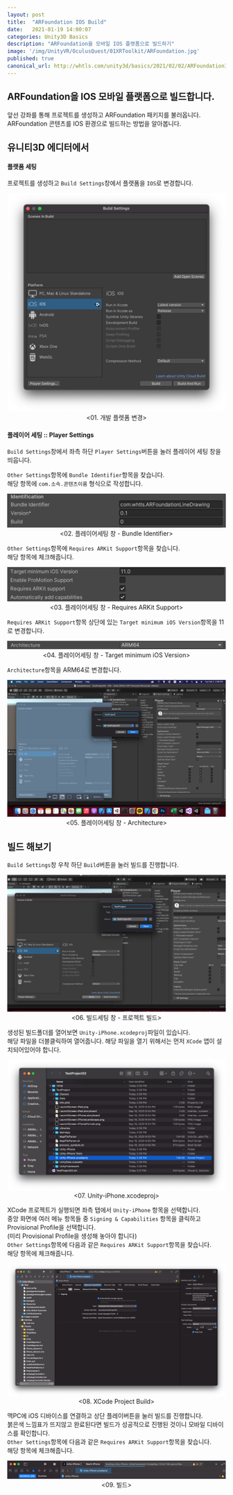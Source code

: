 ```yaml
---
layout: post
title:  "ARFoundation IOS Build"
date:   2021-01-19 14:00:07
categories: Unity3D Basics
description: "ARFoundation을 모바일 IOS 플랫폼으로 빌드하기"
image: '/img/UnityVR/OculusQuest/01XRToolkit/ARFoundation.jpg'
published: true
canonical_url: http://whtls.com/unity3d/basics/2021/02/02/ARFoundationIosBuild/
---
```


## ARFoundation을 IOS 모바일 플랫폼으로 빌드합니다.  
앞선 강좌를 통해 프로젝트를 생성하고 ARFoundation 패키지를 불러옵니다.  
ARFoundation 콘텐츠를 IOS 환경으로 빌드하는 방법을 알아봅니다.  
  
## 유니티3D 에디터에서  
  
#### 플랫폼 세팅
프로젝트를 생성하고 `Build Settings`창에서 플랫폼을 `IOS`로 변경합니다.  
<p align="center"><img src="/img/UnityAR/ARFoundation/build/01.png"> <br/>
<01. 개발 플렛폼 변경></p>
  
#### 플레이어 세팅 :: Player Settings
`Build Settings`창에서 좌측 하단 `Player Settings`버튼을 눌러 플레이어 세팅 창을 띄웁니다.  

`Other Settings`항목에 `Bundle Identifier`항목을 찾습니다.  
해당 항목에 `com.소속.콘텐츠이름` 형식으로 작성합니다.  
<p align="center"><img src="/img/UnityAR/ARFoundation/build/02.png"> <br/>
<02. 플레이어세팅 창 - Bundle Identifier></p>

`Other Settings`항목에 `Requires ARKit Support`항목을 찾습니다.  
해당 항목에 체크해줍니다.  
<p align="center"><img src="/img/UnityAR/ARFoundation/build/03.png"> <br/>
<03. 플레이어세팅 창 - Requires ARKit Support></p>
  
`Requires ARKit Support`항목 상단에 있는 `Target minimum iOS Version`항목을 11로 변경합니다.  
<p align="center"><img src="/img/UnityAR/ARFoundation/build/04.png"> <br/>
<04. 플레이어세팅 창 - Target minimum iOS Version></p>
  
`Architecture`항목을 ARM64로 변경합니다.  
<p align="center"><img src="/img/UnityAR/ARFoundation/build/05.png"> <br/>
<05. 플레이어세팅 창 - Architecture></p>
  
## 빌드 해보기
`Build Settings`창 우착 하단 `Build`버튼을 눌러 빌드를 진행합니다.  
<p align="center"><img src="/img/UnityAR/ARFoundation/build/06.png"> <br/>
<06. 빌드세팅 창 - 프로젝트 빌드></p>
  
생성된 빌드폴더를 열어보면 `Unity-iPhone.xcodeproj`파일이 있습니다.  
해당 파일을 더블클릭하여 열어줍니다. 해당 파일을 열기 위해서는 먼저 `XCode` 앱이 설치되어있어야 합니다.  
<p align="center"><img src="/img/UnityAR/ARFoundation/build/07.png"> <br/>
<07. Unity-iPhone.xcodeproj></p>

XCode 프로젝트가 실행되면 좌측 탭에서 `Unity-iPhone` 항목을 선택합니다.  
중앙 화면에 여러 메뉴 항목들 중 `Signing & Capabilities` 항목을 클릭하고 Provisional Profile을 선택합니다.  
(미리 Provisional Profile을 생성해 놓아야 합니다)  
`Other Settings`항목에 다음과 같은 `Requires ARKit Support`항목을 찾습니다.  
해당 항목에 체크해줍니다.  
<p align="center"><img src="/img/UnityAR/ARFoundation/build/08.png"> <br/>
<08. XCode Project Build></p>
  
맥PC에 iOS 디바이스를 연결하고 상단 플레이버튼을 눌러 빌드를 진행합니다.  
붉은색 느낌표가 뜨지않고 완료된다면 빌드가 성공적으로 진행된 것이니 모바일 디바이스를 확인합니다.  
`Other Settings`항목에 다음과 같은 `Requires ARKit Support`항목을 찾습니다.  
해당 항목에 체크해줍니다.  
<p align="center"><img src="/img/UnityAR/ARFoundation/build/09.png"> <br/>
<09. 빌드></p>
